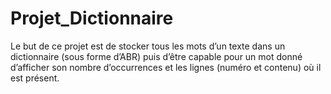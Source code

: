 # Projet_Dictionnaire

Le but de ce projet est de stocker tous les mots d’un texte dans un dictionnaire (sous forme d’ABR) puis d’être
capable pour un mot donné d’afficher son nombre d’occurrences et les lignes (numéro et contenu) où il est présent.

